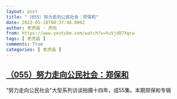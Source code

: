 ```yaml
---
layout: post
title: "（055）努力走向公民社会：郑保和"
date: 2022-05-18T00:37:48.000Z
author: 老虎庙 · 虎侃
from: https://www.youtube.com/watch?v=huVjd07Xgcw
tags: [ 老虎庙 ]
comments: True
categories: [ 老虎庙 ]
---
```

<!--1652834268000-->
[（055）努力走向公民社会：郑保和](https://www.youtube.com/watch?v=huVjd07Xgcw)
------

<div>
"努力走向公民社会"大型系列访谈拍摄十四年，成55集。本期郑保和专辑
</div>
